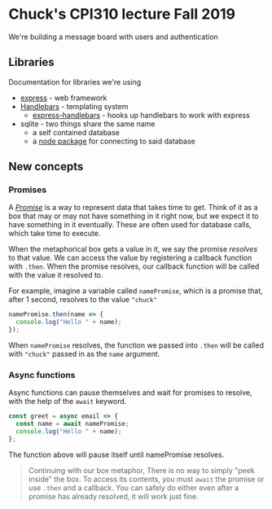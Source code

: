 # Chuck's CPI310 lecture Fall 2019

We're building a message board with users and authentication

## Libraries

Documentation for libraries we're using

- [express](https://expressjs.com) - web framework
- [Handlebars](https://handlebarsjs.com/) - templating system
  - [express-handlebars](https://www.npmjs.com/package/express-handlebars) - hooks up handlebars to work with express
- sqlite - two things share the same name
  - a self contained database
  - a [node package](https://www.npmjs.com/package/sqlite) for connecting to said database

## New concepts

### Promises

A [_Promise_](https://developer.mozilla.org/en-US/docs/Web/JavaScript/Guide/Using_promises) is a way to represent data that takes time to get. Think of it as a box that may or may not have something in it right now, but we expect it to have something in it eventually. These are often used for database calls, which take time to execute.

When the metaphorical box gets a value in it, we say the promise _resolves_ to that value. We can access the value by registering a callback function with `.then`. When the promise resolves, our callback function will be called with the value it resolved to.

For example, imagine a variable called `namePromise`, which is a promise that, after 1 second, resolves to the value `"chuck"`

```javascript
namePromise.then(name => {
  console.log("Hello " + name);
});
```

When `namePromise` resolves, the function we passed into `.then` will be called with `"chuck"` passed in as the `name` argument.

### Async functions

Async functions can pause themselves and wait for promises to resolve, with the help of the `await` keyword.

```javascript
const greet = async email => {
  const name = await namePromise;
  console.log("Hello " + name);
};
```

The function above will pause itself until namePromise resolves.

> Continuing with our box metaphor, There is no way to simply "peek inside" the box. To access its contents, you must `await` the promise or use `.then` and a callback. You can safely do either even after a promise has already resolved, it will work just fine.
